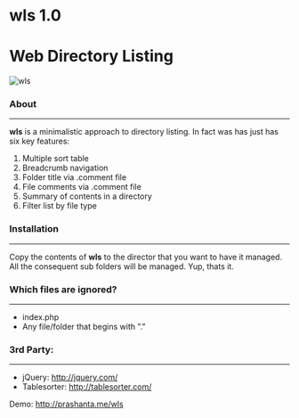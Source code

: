 # wls 1.0
# Web Directory Listing

![wls](https://raw.github.com/prashanta/wls/master/test/screen-1.png)

### About
---------
__wls__ is a minimalistic approach to directory listing. In fact was has just has six key features:

1. Multiple sort table
2. Breadcrumb navigation
3. Folder title via .comment file
4. File comments via .comment file
5. Summary of contents in a directory
6. Filter list by file type

### Installation
----------------
Copy the contents of <b>wls</b> to the director that you want to have it managed. All the consequent sub folders will be managed. Yup, thats it.
	  
### Which files are ignored?
----------------------------
- index.php
- Any file/folder that begins with "."

### 3rd Party:
----------------------------
- jQuery: http://jquery.com/ 
- Tablesorter: http://tablesorter.com/

Demo: http://prashanta.me/wls